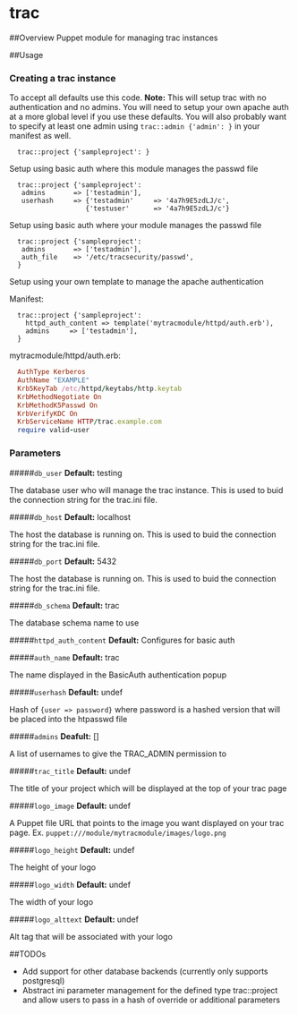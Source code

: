# trac

##Overview
Puppet module for managing trac instances

##Usage

### Creating a trac instance

To accept all defaults use this code.  **Note:** This will setup trac with no authentication and no admins.  You will need to setup your own apache auth at a more global level if you use these defaults.  You will also probably want to specify at least one admin using `trac::admin {'admin': }` in your manifest as well.
```puppet
  trac::project {'sampleproject': }
```

Setup using basic auth where this module manages the passwd file
```puppet
  trac::project {'sampleproject': 
   admins       => ['testadmin'],
   userhash     => {'testadmin'     => '4a7h9E5zdLJ/c',
                   {'testuser'      => '4a7h9E5zdLJ/c'}
```

Setup using basic auth where your module manages the passwd file
```puppet
  trac::project {'sampleproject': 
   admins       => ['testadmin'],
   auth_file    => '/etc/tracsecurity/passwd',
  }
```

Setup using your own template to manage the apache authentication

Manifest:
```puppet
  trac::project {'sampleproject':
    httpd_auth_content => template('mytracmodule/httpd/auth.erb'),
    admins     => ['testadmin'],
  }
```

mytracmodule/httpd/auth.erb:
```Ruby
  AuthType Kerberos
  AuthName "EXAMPLE"
  Krb5KeyTab /etc/httpd/keytabs/http.keytab
  KrbMethodNegotiate On
  KrbMethodK5Passwd On
  KrbVerifyKDC On
  KrbServiceName HTTP/trac.example.com
  require valid-user
```

### Parameters
#####`db_user` **Default:** testing

The database user who will manage the trac instance.  This is used to buid the connection string for the trac.ini file.

#####`db_host` **Default:** localhost

The host the database is running on.  This is used to buid the connection string for the trac.ini file.

#####`db_port` **Default:** 5432

The host the database is running on.  This is used to buid the connection string for the trac.ini file.

#####`db_schema` **Default:** trac

The database schema name to use

#####`httpd_auth_content` **Default:** Configures for basic auth

#####`auth_name` **Default:** trac

The name displayed in the BasicAuth authentication popup

#####`userhash` **Default:** undef

Hash of `{user => password}` where password is a hashed version that will be placed into the htpasswd file

#####`admins` **Deafult:** []

A list of usernames to give the TRAC_ADMIN permission to

#####`trac_title` **Default:** undef

The title of your project which will be displayed at the top of your trac page

#####`logo_image` **Default:** undef

A Puppet file URL that points to the image you want displayed on your trac page.  Ex. `puppet:///module/mytracmodule/images/logo.png`

#####`logo_height` **Default:** undef

The height of your logo

#####`logo_width` **Default:** undef

The width of your logo

#####`logo_alttext` **Default:** undef

Alt tag that will be associated with your logo


##TODOs
* Add support for other database backends (currently only supports postgresql)
* Abstract ini parameter management for the defined type trac::project and allow users to pass in a hash of override or additional parameters
